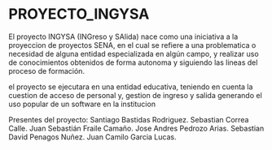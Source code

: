 # PROYECTO_INGYSA
El proyecto INGYSA (INGreso y SAlida) nace como una iniciativa a la proyeccion de proyectos SENA, en el cual se refiere a una problematica o necesidad de alguna entidad especializada en algún campo, y realizar uso de conocimientos obtenidos de forma autonoma y siguiendo las lineas del proceso de formación.

el proyecto se ejecutara en una entidad educativa, teniendo en cuenta la cuestion de acceso de personal y, gestion de ingreso y salida generando el uso popular de un software en la institucion

Presentes del proyecto:
Santiago Bastidas Rodriguez.
Sebastian Correa Calle.
Juan Sebastián Fraile Camaño.
Jose Andres Pedrozo Arias.
Sebastian David Penagos Nuñez.
Juan Camilo Garcia Lucas.
